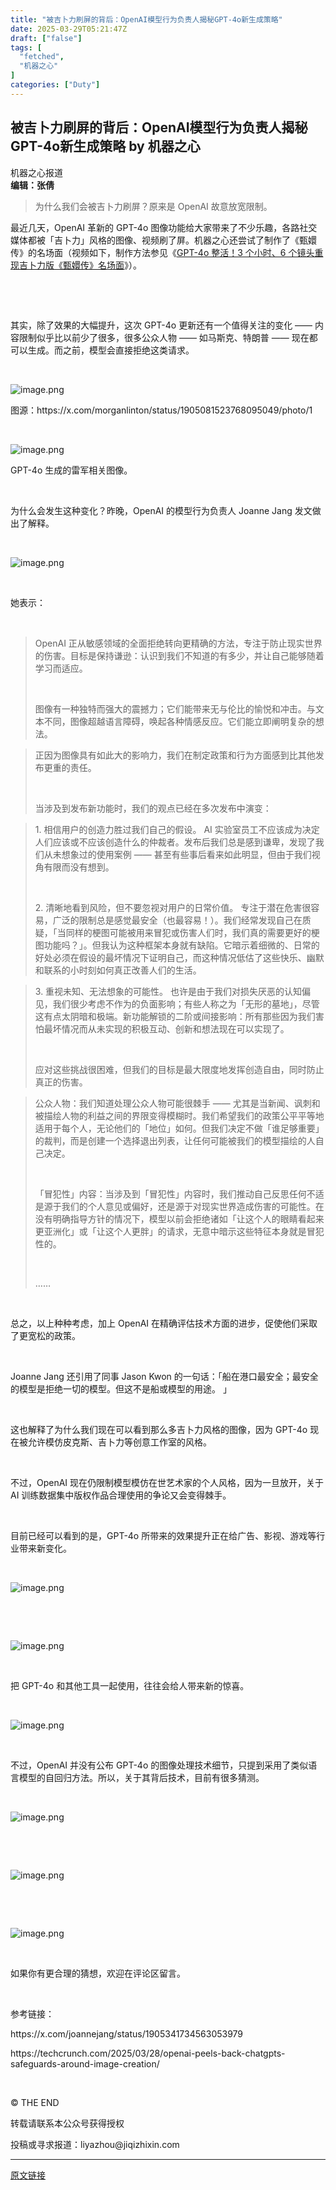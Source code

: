```yaml
---
title: "被吉卜力刷屏的背后：OpenAI模型行为负责人揭秘GPT-4o新生成策略"
date: 2025-03-29T05:21:47Z
draft: ["false"]
tags: [
  "fetched",
  "机器之心"
]
categories: ["Duty"]
---
```

被吉卜力刷屏的背后：OpenAI模型行为负责人揭秘GPT-4o新生成策略 by 机器之心
------
<div><section data-mpa-powered-by="yiban.io" data-style='-webkit-tap-highlight-color: transparent; margin-bottom: 0px; outline: 0px; text-shadow: transparent 0px 0px 0px, rgba(0, 0, 0, 0.4) 0px 0px 0px; background-color: rgb(255, 255, 255); letter-spacing: 0.544px; text-wrap: wrap; caret-color: rgb(34, 34, 34); font-family: "Helvetica Neue", Helvetica, "Hiragino Sans GB", "Microsoft YaHei", Arial, sans-serif; visibility: visible; line-height: 27.2px; color: rgb(163, 163, 163) !important;' mp-original-font-size="17" mp-original-line-height="27.200000762939453" data-pm-slice="0 0 []"><section mp-original-font-size="17" mp-original-line-height="27.200000762939453" data-style="-webkit-tap-highlight-color: transparent; outline: 0px; text-shadow: transparent 0px 0px 0px, rgba(0, 0, 0, 0.4) 0px 0px 0px; visibility: visible; line-height: 27.2px;"><section mp-original-font-size="17" mp-original-line-height="27.200000762939453" data-style="-webkit-tap-highlight-color: transparent; outline: 0px; text-shadow: transparent 0px 0px 0px, rgba(0, 0, 0, 0.4) 0px 0px 0px; visibility: visible; line-height: 27.2px;"><section data-id="85660" data-custom="rgb(117, 117, 118)" data-color="rgb(117, 117, 118)" mp-original-font-size="17" mp-original-line-height="27.200000762939453" data-style="-webkit-tap-highlight-color: transparent; outline: 0px; text-shadow: transparent 0px 0px 0px, rgba(0, 0, 0, 0.4) 0px 0px 0px; border-width: 0px; border-style: initial; border-color: currentcolor; visibility: visible; line-height: 27.2px;"><section data-style="-webkit-tap-highlight-color: transparent; margin-top: 2em; padding-top: 0.5em; padding-bottom: 0.5em; outline: 0px; text-shadow: transparent 0px 0px 0px, rgba(0, 0, 0, 0.4) 0px 0px 0px; border-top: 1px solid rgb(204, 204, 204); border-bottom: 1px solid rgb(204, 204, 204); border-right-style: none; border-left-style: none; text-decoration: inherit; visibility: visible; line-height: 27.2px;" mp-original-font-size="17" mp-original-line-height="27.200000762939453"><section><span mp-original-font-size="15" mp-original-line-height="29.75"><span leaf="">机器之心报道</span></span></section><section><span><strong><span leaf="">编辑：张倩</span></strong></span></section></section></section></section></section></section><blockquote><p><span leaf="" data-pm-slice='1 1 ["para",{"tagName":"p","attributes":{"style":"text-align: justify; line-height: 1.75em; margin-bottom: 0px; margin-left: 8px; margin-right: 8px;"},"namespaceURI":"http://www.w3.org/1999/xhtml"}]'><span textstyle="">为什么我们会被吉卜力刷屏？原来是 OpenAI 故意放宽限制。</span></span></p></blockquote><p><span leaf=""><span textstyle="">最近几天，OpenAI 革新的 GPT-4o 图像功能给大家带来了不少乐趣，各路社交媒体都被「吉卜力」风格的图像、视频刷了屏。机器之心还尝试了制作了《甄嬛传》的名场面（视频如下，制作方法参见《</span><a href="https://mp.weixin.qq.com/s?__biz=MzUyODA3MDUwMA==&amp;mid=2247527717&amp;idx=1&amp;sn=735502720d143f5923c073be42072f1a&amp;scene=21#wechat_redirect" textvalue="GPT-4o 整活！3 个小时、6 个镜头重现吉卜力版《甄嬛传》名场面" data-itemshowtype="0" target="_blank" linktype="text" data-linktype="2"><span textstyle="">GPT-4o 整活！3 个小时、6 个镜头重现吉卜力版《甄嬛传》名场面</span></a><span textstyle="">》）。</span></span></p><p><span leaf=""><br></span></p><section nodeleaf=""><mp-common-videosnap data-pluginname="mpvideosnap" data-url="https://findermp.video.qq.com/251/20304/stodownload?encfilekey=rjD5jyTuFrIpZ2ibE8T7YmwgiahniaXswqzSG3DkEufbcLS3pKKEgLnle1sA0Rex2BPdDlz62M8JClOkiczD1iaNolRcMNDzOmMhS9MSjXwnUHNiao3GP53xicHRg&amp;token=ic1n0xDG6awicdsNYCibrEK33vJbCDXHdEkVialFRG0E9oovBWuefsDKib0cyg256Ip3TyJf0RgJjhP0iaiaxYMzf3lQ2oMCGkDnHw2pIgoL2f5D39pF62Zw1BX52Q3DXOjVcUNSLu1K680stI8bqsNUjaicjOZX9WoKY6QiaiaNgEl8hxfjU&amp;idx=1&amp;hy=SH&amp;m=&amp;scene=2&amp;uzid=1" data-headimgurl="http://wx.qlogo.cn/finderhead/1AZicBXTRBzlpwJ2NibPy5RRo9fKSEdibaSSRHdtnyTTloUjsXHZrZSzzBbR5r0KTEaBNzPtUjZM00/0" data-username="v2_060000231003b20faec8c7e5811fcbd2cc05eb34b077bf43ae33648ee0ea039da9063a594944@finder" data-nickname="机器之心" data-desc="GPT-4o的风吹到了《甄嬛传》，吉卜力版祺贵人告赢没？机器之心「AI好好用」上手制作：经典再现只需要OpenAI GPT-4o和Kling AI！吉卜力动画版《甄嬛传》即刻现世。这个版本能告成功吗？#GPT#GPT-4o#可灵#Kling#快手#AIGC#AI#人工智能#科技#前沿科技#机器之心#AI好好用" data-nonceid="12348579086723659980" data-width="1080" data-height="1920" data-type="video" data-id="export/UzFfAgtgekIEAQAAAAAA6d80QB5V2AAAAAstQy6ubaLX4KHWvLEZgBPEtoEsbEZ2WJKJzNPgMIsX8Vkm-T6u7dMNacam_BJX"></mp-common-videosnap></section><p><span leaf=""><br></span></p><p><span leaf=""><span textstyle="">其实，除了效果的大幅提升，这次 GPT-4o 更新还有一个值得关注的变化 —— 内容限制似乎比以前少了很多，很多公众人物 —— 如马斯克、特朗普 —— 现在都可以生成。而之前，模型会直接拒绝这类请求。</span></span></p><p><span leaf=""><br></span></p><p><span leaf=""><img data-src="https://mmbiz.qpic.cn/sz_mmbiz_png/KmXPKA19gW8HXJJMEnKicFIibEic39ngdq4xBDfkD6hzUQGweRDIzMNS98MyLfWktb10WmSEM8icibFgPZhtMn6dw0A/640?wx_fmt=png&amp;from=appmsg" alt="image.png" data-ratio="1" data-type="png" data-w="1024" data-imgfileid="503478699" src="https://mmbiz.qpic.cn/sz_mmbiz_png/KmXPKA19gW8HXJJMEnKicFIibEic39ngdq4xBDfkD6hzUQGweRDIzMNS98MyLfWktb10WmSEM8icibFgPZhtMn6dw0A/640?wx_fmt=png&amp;from=appmsg"></span></p><p><span leaf=""><span textstyle="">图源：https://x.com/morganlinton/status/1905081523768095049/photo/1</span></span></p><p><span leaf=""><br></span></p><p><span leaf=""><img data-src="https://mmbiz.qpic.cn/sz_mmbiz_png/KmXPKA19gW8HXJJMEnKicFIibEic39ngdq4ZxsrpjwnguoqZXlZeM7iaxlDum7Hc9OhHshl1nroktX1giakBP236Oibg/640?wx_fmt=png&amp;from=appmsg" alt="image.png" data-ratio="0.9079229122055674" data-type="png" data-w="934" data-imgfileid="503478700" src="https://mmbiz.qpic.cn/sz_mmbiz_png/KmXPKA19gW8HXJJMEnKicFIibEic39ngdq4ZxsrpjwnguoqZXlZeM7iaxlDum7Hc9OhHshl1nroktX1giakBP236Oibg/640?wx_fmt=png&amp;from=appmsg"></span></p><p><span leaf=""><span textstyle="">GPT-4o 生成的雷军相关图像。</span></span></p><p><span leaf=""><br></span></p><p><span leaf=""><span textstyle="">为什么会发生这种变化？昨晚，OpenAI 的模型行为负责人 Joanne Jang 发文做出了解释。</span></span></p><p><span leaf=""><br></span></p><p><span leaf=""><img data-src="https://mmbiz.qpic.cn/sz_mmbiz_png/KmXPKA19gW8HXJJMEnKicFIibEic39ngdq4tvibV3Kfe6LzAOFqdFQoXgSygJnjx9gSLZfSXwXUaHzJVn2RxMhlQicQ/640?wx_fmt=png&amp;from=appmsg" alt="image.png" data-ratio="1.3101851851851851" data-type="png" data-w="1080" data-imgfileid="503478701" src="https://mmbiz.qpic.cn/sz_mmbiz_png/KmXPKA19gW8HXJJMEnKicFIibEic39ngdq4tvibV3Kfe6LzAOFqdFQoXgSygJnjx9gSLZfSXwXUaHzJVn2RxMhlQicQ/640?wx_fmt=png&amp;from=appmsg"></span></p><p><span leaf=""><br></span></p><p><span leaf=""><span textstyle="">她表示：</span></span></p><p><span leaf=""><br></span></p><blockquote><p><span leaf="">OpenAI 正从敏感领域的全面拒绝转向更精确的方法，专注于防止现实世界的伤害。目标是保持谦逊：认识到我们不知道的有多少，并让自己能够随着学习而适应。 </span></p><p><span leaf=""><br></span></p><p><span leaf="">图像有一种独特而强大的震撼力；它们能带来无与伦比的愉悦和冲击。与文本不同，图像超越语言障碍，唤起各种情感反应。它们能立即阐明复杂的想法。</span></p></blockquote><blockquote><p><span leaf="">正因为图像具有如此大的影响力，我们在制定政策和行为方面感到比其他发布更重的责任。</span></p><p><span leaf=""><br></span></p><p><span leaf="">当涉及到发布新功能时，我们的观点已经在多次发布中演变：</span></p></blockquote><blockquote><p><span leaf="">1. 相信用户的创造力胜过我们自己的假设。 AI 实验室员工不应该成为决定人们应该或不应该创造什么的仲裁者。发布后我们总是感到谦卑，发现了我们从未想象过的使用案例 —— 甚至有些事后看来如此明显，但由于我们视角有限而没有想到。</span></p><p><span leaf=""><br></span></p><p><span leaf="">2. 清晰地看到风险，但不要忽视对用户的日常价值。 专注于潜在危害很容易，广泛的限制总是感觉最安全（也最容易！）。我们经常发现自己在质疑，「当同样的梗图可能被用来冒犯或伤害人们时，我们真的需要更好的梗图功能吗？」。但我认为这种框架本身就有缺陷。它暗示着细微的、日常的好处必须在假设的最坏情况下证明自己，而这种情况低估了这些快乐、幽默和联系的小时刻如何真正改善人们的生活。</span></p></blockquote><blockquote><p><span leaf="">3. 重视未知、无法想象的可能性。 也许是由于我们对损失厌恶的认知偏见，我们很少考虑不作为的负面影响；有些人称之为「无形的墓地」，尽管这有点太阴暗和极端。新功能解锁的二阶或间接影响：所有那些因为我们害怕最坏情况而从未实现的积极互动、创新和想法现在可以实现了。</span></p><p><span leaf=""><br></span></p><p><span leaf="">应对这些挑战很困难，但我们的目标是最大限度地发挥创造自由，同时防止真正的伤害。 </span></p></blockquote><blockquote><p><span leaf="">公众人物：我们知道处理公众人物可能很棘手 —— 尤其是当新闻、讽刺和被描绘人物的利益之间的界限变得模糊时。我们希望我们的政策公平平等地适用于每个人，无论他们的「地位」如何。但我们决定不做「谁足够重要」的裁判，而是创建一个选择退出列表，让任何可能被我们的模型描绘的人自己决定。</span></p><p><span leaf=""><br></span></p><p><span leaf="">「冒犯性」内容：当涉及到「冒犯性」内容时，我们推动自己反思任何不适是源于我们的个人意见或偏好，还是源于对现实世界造成伤害的可能性。在没有明确指导方针的情况下，模型以前会拒绝诸如「让这个人的眼睛看起来更亚洲化」或「让这个人更胖」的请求，无意中暗示这些特征本身就是冒犯性的。</span></p><p><span leaf=""><br></span></p><p><span leaf="">……</span></p></blockquote><p><span leaf=""><br></span></p><p><span leaf=""><span textstyle="">总之，以上种种考虑，加上 OpenAI 在精确评估技术方面的进步，促使他们采取了更宽松的政策。</span></span></p><p><span leaf=""><br></span></p><p><span leaf=""><span textstyle="">Joanne Jang 还引用了同事 Jason Kwon 的一句话：「船在港口最安全；最安全的模型是拒绝一切的模型。但这不是船或模型的用途。 」 </span></span></p><p><span leaf=""><br></span></p><p><span leaf=""><span textstyle="">这也解释了为什么我们现在可以看到那么多吉卜力风格的图像，因为 GPT-4o 现在被允许模仿皮克斯、吉卜力等创意工作室的风格。</span></span></p><p><span leaf=""><br></span></p><p><span leaf=""><span textstyle="">不过，OpenAI 现在仍限制模型模仿在世艺术家的个人风格，因为一旦放开，关于 AI 训练数据集中版权作品合理使用的争论又会变得棘手。</span></span></p><p><span leaf=""><br></span></p><p><span leaf=""><span textstyle="">目前已经可以看到的是，GPT-4o 所带来的效果提升正在给广告、影视、游戏等行业带来新变化。</span></span></p><p><span leaf=""><br></span></p><p><span leaf=""><img data-src="https://mmbiz.qpic.cn/sz_mmbiz_png/KmXPKA19gW8HXJJMEnKicFIibEic39ngdq4P2fylWr4sC6xeA4XXtVd1dibmBSgJ5r6ktzSoxiaia6lvPhLsUhzYEx8g/640?wx_fmt=png&amp;from=appmsg" alt="image.png" data-ratio="0.8731481481481481" data-type="png" data-w="1080" data-imgfileid="503478702" src="https://mmbiz.qpic.cn/sz_mmbiz_png/KmXPKA19gW8HXJJMEnKicFIibEic39ngdq4P2fylWr4sC6xeA4XXtVd1dibmBSgJ5r6ktzSoxiaia6lvPhLsUhzYEx8g/640?wx_fmt=png&amp;from=appmsg"></span></p><p><span leaf=""><br></span></p><p><span leaf=""><br></span></p><p><span leaf=""><img data-src="https://mmbiz.qpic.cn/sz_mmbiz_png/KmXPKA19gW8HXJJMEnKicFIibEic39ngdq4oYvQbAdno9PdAhbwB3ZmunmWnF88lLQEuNq0LqqH92O9y32zNatDhw/640?wx_fmt=png&amp;from=appmsg" alt="image.png" data-ratio="0.8740740740740741" data-type="png" data-w="1080" data-imgfileid="503478703" src="https://mmbiz.qpic.cn/sz_mmbiz_png/KmXPKA19gW8HXJJMEnKicFIibEic39ngdq4oYvQbAdno9PdAhbwB3ZmunmWnF88lLQEuNq0LqqH92O9y32zNatDhw/640?wx_fmt=png&amp;from=appmsg"></span></p><p><span leaf=""><br></span></p><p><span leaf=""><span textstyle="">把 GPT-4o 和其他工具一起使用，往往会给人带来新的惊喜。</span></span></p><p><span leaf=""><br></span></p><p><span leaf=""><img data-src="https://mmbiz.qpic.cn/sz_mmbiz_png/KmXPKA19gW8HXJJMEnKicFIibEic39ngdq4GpXyjFLKkIYWkOGYjjlPunEuSgW6F5w1chGrrydic46jiatra5ab5micw/640?wx_fmt=png&amp;from=appmsg" alt="image.png" data-ratio="1.238888888888889" data-type="png" data-w="1080" data-imgfileid="503478704" src="https://mmbiz.qpic.cn/sz_mmbiz_png/KmXPKA19gW8HXJJMEnKicFIibEic39ngdq4GpXyjFLKkIYWkOGYjjlPunEuSgW6F5w1chGrrydic46jiatra5ab5micw/640?wx_fmt=png&amp;from=appmsg"></span></p><p><span leaf=""><br></span></p><p><span leaf=""><span textstyle="">不过，OpenAI 并没有公布 GPT-4o 的图像处理技术细节，只提到采用了类似语言模型的自回归方法。所以，关于其背后技术，目前有很多猜测。</span></span></p><p><span leaf=""><br></span></p><p><span leaf=""><img data-src="https://mmbiz.qpic.cn/sz_mmbiz_png/KmXPKA19gW8HXJJMEnKicFIibEic39ngdq419r9Z5HCYiaau4Siad20LOs1ibMDCm6QyqKHekgibSpuH8gUIEaOjJkCLA/640?wx_fmt=png&amp;from=appmsg" alt="image.png" data-ratio="1.3601851851851852" data-type="png" data-w="1080" data-imgfileid="503478705" src="https://mmbiz.qpic.cn/sz_mmbiz_png/KmXPKA19gW8HXJJMEnKicFIibEic39ngdq419r9Z5HCYiaau4Siad20LOs1ibMDCm6QyqKHekgibSpuH8gUIEaOjJkCLA/640?wx_fmt=png&amp;from=appmsg"></span></p><p><span leaf=""><br></span></p><p><span leaf=""><br></span></p><p><span leaf=""><img data-src="https://mmbiz.qpic.cn/sz_mmbiz_png/KmXPKA19gW8HXJJMEnKicFIibEic39ngdq4icCodexkQyQx1Hyeiaub6rlTny9F0gv5zdKINgY6hZZMhl8Rgo4VOwMQ/640?wx_fmt=png&amp;from=appmsg" alt="image.png" data-ratio="1.0425925925925925" data-type="png" data-w="1080" data-imgfileid="503478706" src="https://mmbiz.qpic.cn/sz_mmbiz_png/KmXPKA19gW8HXJJMEnKicFIibEic39ngdq4icCodexkQyQx1Hyeiaub6rlTny9F0gv5zdKINgY6hZZMhl8Rgo4VOwMQ/640?wx_fmt=png&amp;from=appmsg"></span></p><p><span leaf=""><br></span></p><p><span leaf=""><br></span></p><p><span leaf=""><img data-src="https://mmbiz.qpic.cn/sz_mmbiz_png/KmXPKA19gW8HXJJMEnKicFIibEic39ngdq4WGGDicffoHBzicMxK7njicAvANAVf7TMz2FQnSnMz8UCsPF1iaPrgcy97w/640?wx_fmt=png&amp;from=appmsg" alt="image.png" data-ratio="1.337962962962963" data-type="png" data-w="1080" data-imgfileid="503478707" src="https://mmbiz.qpic.cn/sz_mmbiz_png/KmXPKA19gW8HXJJMEnKicFIibEic39ngdq4WGGDicffoHBzicMxK7njicAvANAVf7TMz2FQnSnMz8UCsPF1iaPrgcy97w/640?wx_fmt=png&amp;from=appmsg"></span></p><p><span leaf=""><br></span></p><p><span leaf=""><span textstyle="">如果你有更合理的猜想，欢迎在评论区留言。</span></span></p><p><span leaf=""><br></span></p><p><span leaf=""><span textstyle="">参考链接：</span></span></p><p><span leaf=""><span textstyle="">https://x.com/joannejang/status/1905341734563053979</span></span></p><p><span leaf=""><span textstyle="">https://techcrunch.com/2025/03/28/openai-peels-back-chatgpts-safeguards-around-image-creation/</span></span></p><p><span leaf=""><br></span></p><p mp-original-font-size="17" mp-original-line-height="27.200000762939453" data-style='margin-top: 5px; outline: 0px; max-width: 100%; color: rgb(34, 34, 34); font-family: -apple-system, BlinkMacSystemFont, "Helvetica Neue", "PingFang SC", "Hiragino Sans GB", "Microsoft YaHei UI", "Microsoft YaHei", Arial, sans-serif; letter-spacing: 0.544px; white-space: normal; caret-color: rgb(34, 34, 34); background-color: rgb(255, 255, 255); text-align: center; line-height: 27.2px; margin-bottom: 0px; box-sizing: border-box !important; overflow-wrap: break-word !important;'><span mp-original-font-size="12" mp-original-line-height="19.200000762939453"><span leaf="">© THE END </span></span></p><p mp-original-font-size="17" mp-original-line-height="27.200000762939453" data-style='margin-top: 5px; outline: 0px; max-width: 100%; color: rgb(34, 34, 34); font-family: -apple-system, BlinkMacSystemFont, "Helvetica Neue", "PingFang SC", "Hiragino Sans GB", "Microsoft YaHei UI", "Microsoft YaHei", Arial, sans-serif; letter-spacing: 0.544px; white-space: normal; caret-color: rgb(34, 34, 34); background-color: rgb(255, 255, 255); text-align: center; line-height: 27.2px; margin-bottom: 0px; box-sizing: border-box !important; overflow-wrap: break-word !important;'><span mp-original-font-size="12" mp-original-line-height="19.200000762939453"><span leaf="">转载请联系本公众号获得授权</span></span></p><p mp-original-font-size="17" mp-original-line-height="27.200000762939453" data-style='margin-top: 5px; outline: 0px; max-width: 100%; color: rgb(34, 34, 34); font-family: -apple-system, BlinkMacSystemFont, "Helvetica Neue", "PingFang SC", "Hiragino Sans GB", "Microsoft YaHei UI", "Microsoft YaHei", Arial, sans-serif; letter-spacing: 0.544px; white-space: normal; caret-color: rgb(34, 34, 34); background-color: rgb(255, 255, 255); text-align: center; line-height: 27.2px; margin-bottom: 0px; box-sizing: border-box !important; overflow-wrap: break-word !important;'><span mp-original-font-size="12" mp-original-line-height="19.200000762939453"><span leaf="">投稿或寻求报道：liyazhou@jiqizhixin.com</span></span></p><p><mp-style-type data-value="10000"></mp-style-type></p></div>  
<hr>
<a href="https://mp.weixin.qq.com/s/DjQRIvtj6b_dkoAnrJK0Og",target="_blank" rel="noopener noreferrer">原文链接</a>
